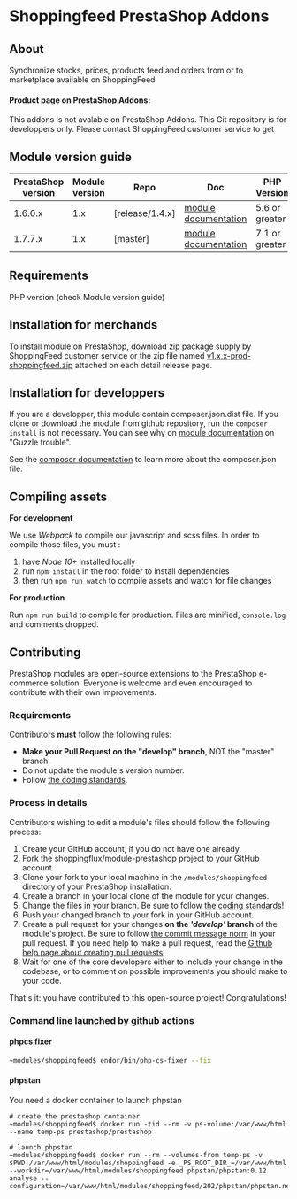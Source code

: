 # Shoppingfeed PrestaShop Addons

## About

Synchronize stocks, prices, products feed and orders from or to marketplace available on ShoppingFeed



#### Product page on PrestaShop Addons:

This addons is not avalable on PrestaShop Addons.
This Git repository is for developpers only.
Please contact ShoppingFeed customer service to get


## Module version guide

| PrestaShop version | Module version |  Repo               | Doc                |  PHP Version |
|--------------------|----------------|---------------------|--------------------|--------------|
| 1.6.0.x            | 1.x            |  [release/1.4.x]    | [module documentation][module-doc] |   5.6 or greater    |
| 1.7.7.x            | 1.x            |  [master]           | [module documentation][module-doc] |   7.1 or greater    |


## Requirements

PHP version (check Module version guide)


## Installation for merchands

To install module on PrestaShop, download zip package supply by ShoppingFeed customer service or the zip file
named [v1.x.x-prod-shoppingfeed.zip](https://github.com/shoppingflux/module-prestashop/tags) attached on each detail release page.

## Installation for developpers

If you are a developper, this module contain composer.json.dist file. If you clone or download the module from github
repository, run the ```composer install``` is not necessary. You can see why on [module documentation][module-doc] on "Guzzle trouble".

See the [composer documentation][composer-doc] to learn more about the composer.json file.

## Compiling assets
**For development**

We use _Webpack_ to compile our javascript and scss files.
In order to compile those files, you must :
1. have _Node 10+_ installed locally
2. run `npm install` in the root folder to install dependencies
3. then run `npm run watch` to compile assets and watch for file changes

**For production**

Run `npm run build` to compile for production.
Files are minified, `console.log` and comments dropped.

## Contributing

PrestaShop modules are open-source extensions to the PrestaShop e-commerce solution. Everyone is welcome and even encouraged to contribute with their own improvements.

### Requirements

Contributors **must** follow the following rules:

* **Make your Pull Request on the "develop" branch**, NOT the "master" branch.
* Do not update the module's version number.
* Follow [the coding standards][1].

### Process in details

Contributors wishing to edit a module's files should follow the following process:

1. Create your GitHub account, if you do not have one already.
2. Fork the shoppingflux/module-prestashop project to your GitHub account.
3. Clone your fork to your local machine in the ```/modules/shoppingfeed``` directory of your PrestaShop installation.
4. Create a branch in your local clone of the module for your changes.
5. Change the files in your branch. Be sure to follow [the coding standards][1]!
6. Push your changed branch to your fork in your GitHub account.
7. Create a pull request for your changes **on the _'develop'_ branch** of the module's project. Be sure to follow [the commit message norm][2] in your pull request. If you need help to make a pull request, read the [Github help page about creating pull requests][3].
8. Wait for one of the core developers either to include your change in the codebase, or to comment on possible improvements you should make to your code.

That's it: you have contributed to this open-source project! Congratulations!

### Command line launched by github actions

#### phpcs fixer

```bash
~modules/shoppingfeed$ endor/bin/php-cs-fixer --fix
```
#### phpstan

You need a docker container to launch phpstan

```
# create the prestashop container
~modules/shoppingfeed$ docker run -tid --rm -v ps-volume:/var/www/html --name temp-ps prestashop/prestashop

# launch phpstan
~modules/shoppingfeed$ docker run --rm --volumes-from temp-ps -v $PWD:/var/www/html/modules/shoppingfeed -e _PS_ROOT_DIR_=/var/www/html --workdir=/var/www/html/modules/shoppingfeed phpstan/phpstan:0.12 analyse --configuration=/var/www/html/modules/shoppingfeed/202/phpstan/phpstan.neon
```


[1]: https://devdocs.prestashop.com/1.7/development/coding-standards/
[2]: http://doc.prestashop.com/display/PS16/How+to+write+a+commit+message
[3]: https://help.github.com/articles/using-pull-requests
[composer-doc]: https://getcomposer.org/doc/04-schema.md
[module-doc]: https://docs.202-ecommerce.com/shoppingfeed/
